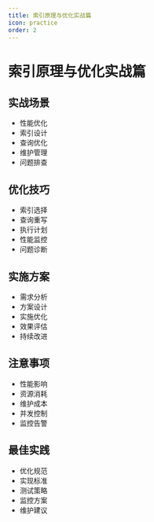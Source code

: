 ```yaml
---
title: 索引原理与优化实战篇
icon: practice
order: 2
---
```


# 索引原理与优化实战篇

## 实战场景
- 性能优化
- 索引设计
- 查询优化
- 维护管理
- 问题排查

## 优化技巧
- 索引选择
- 查询重写
- 执行计划
- 性能监控
- 问题诊断

## 实施方案
- 需求分析
- 方案设计
- 实施优化
- 效果评估
- 持续改进

## 注意事项
- 性能影响
- 资源消耗
- 维护成本
- 并发控制
- 监控告警

## 最佳实践
- 优化规范
- 实现标准
- 测试策略
- 监控方案
- 维护建议
